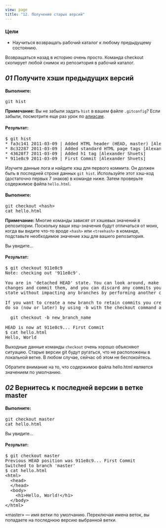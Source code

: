 ```yaml
---
view: page
title: "12. Получение старых версий"
---
```


<h3>Цели</h3>

<ul><li>Научиться возвращать рабочий каталог к любому предыдущему состоянию.</li></ul>

<p>Возвращаться назад в историю очень просто. Команда checkout скопирует любой снимок из репозитория в рабочий каталог.</p>

<h2><em>01</em> Получите хэши предыдущих версий</h2>

<h4 class="h4-pre">Выполните:</h4>

<pre class="instructions">git hist</pre>

<p class="note"><strong>Примечание:</strong> Вы не забыли задать <code>hist</code> в вашем файле <code>.gitconfig</code>? Если забыли, посмотрите еще раз урок по <a href="/ru/aliases">алиасам</a>.</p>

<h4 class="h4-pre">Результат:</h4>

<pre class="sample">$ git hist
* fa3c141 2011-03-09 | Added HTML header (HEAD, master) [Alexander Shvets]
* 8c32287 2011-03-09 | Added standard HTML page tags [Alexander Shvets]
* 43628f7 2011-03-09 | Added h1 tag [Alexander Shvets]
* 911e8c9 2011-03-09 | First Commit [Alexander Shvets]</pre>

<p>Изучите данные лога и найдите хэш для первого коммита. Он должен быть в последней строке данных <code>git hist</code>. Используйте этот хэш-код (достаточно первых 7 знаков) в команде ниже.  Затем проверьте содержимое файла <code>hello.html</code>.</p>

<h4 class="h4-pre">Выполните:</h4>

<pre class="instructions">git checkout &lt;hash&gt;
cat hello.html</pre>

<p class="note"><strong>Примечание:</strong> Многие команды зависят от хэшевых значений в репозитории. Поскольку ваши хеш-значения будут отличаться от моих, когда вы видите что-то вроде <code>&lt;hash&gt;</code> или <code>&lt;treehash&gt;</code> в команде, подставьте необходимое значение хэш для вашего репозитория.</p>

<p>Вы увидите…</p>

<h4 class="h4-pre">Результат:</h4>

<pre class="sample">$ git checkout 911e8c9
Note: checking out '911e8c9'.

You are in 'detached HEAD' state. You can look around, make experimental
changes and commit them, and you can discard any commits you make in this
state without impacting any branches by performing another checkout.

If you want to create a new branch to retain commits you create, you may
do so (now or later) by using -b with the checkout command again. Example:

  git checkout -b new_branch_name

HEAD is now at 911e8c9... First Commit
$ cat hello.html
Hello, World</pre>

<p>Выходные данные команды <code>checkout</code> очень хорошо объясняют ситуацию. Старые версии git будут ругаться, что не расположены в локальной ветке. В любом случае, сейчас об этом не беспокойтесь.</p>

<p>Обратите внимание на то, что содержимое файла hello.html является значением по умолчанию.</p>

<h2><em>02</em> Вернитесь к последней версии в ветке master </h2>

<h4 class="h4-pre">Выполните:</h4>

<pre class="instructions">git checkout master
cat hello.html</pre>

<p>Вы увидите…</p>

<h4 class="h4-pre">Результат:</h4>

<pre class="sample">$ git checkout master
Previous HEAD position was 911e8c9... First Commit
Switched to branch 'master'
$ cat hello.html
&lt;html&gt;
  &lt;head&gt;
  &lt;/head&gt;
  &lt;body&gt;
    &lt;h1&gt;Hello, World!&lt;/h1&gt;
  &lt;/body&gt;
&lt;/html&gt;
</pre>

<p>«master» — имя ветки по умолчанию. Переключая имена веток, вы попадаете на последнюю версию выбранной ветки.</p>